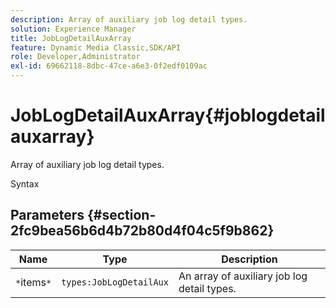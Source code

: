 ```yaml
---
description: Array of auxiliary job log detail types.
solution: Experience Manager
title: JobLogDetailAuxArray
feature: Dynamic Media Classic,SDK/API
role: Developer,Administrator
exl-id: 69662118-8dbc-47ce-a6e3-0f2edf0109ac
---
```

# JobLogDetailAuxArray{#joblogdetailauxarray}

Array of auxiliary job log detail types.

 Syntax 

## Parameters {#section-2fc9bea56b6d4b72b80d4f04c5f9b862}

|  Name  | Type  | Description  |
|---|---|---|
|  `*`items`*`  | `types:JobLogDetailAux`  | An array of auxiliary job log detail types.  |
